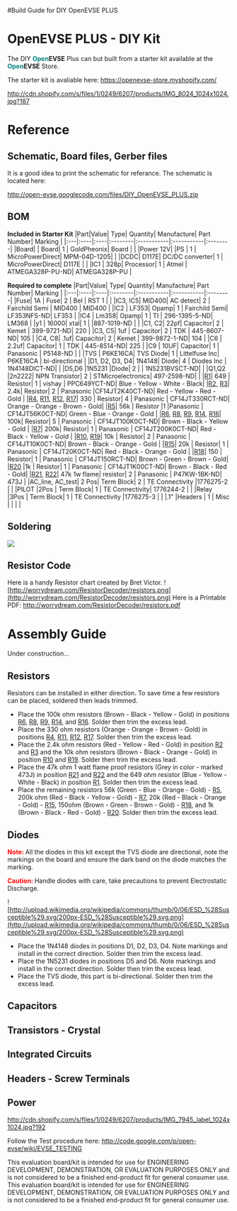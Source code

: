 #Build Guide for DIY OpenEVSE PLUS


# OpenEVSE PLUS - DIY Kit #
The DIY <b><font color='teal'> Open</font></b>**EVSE** Plus can but built from a starter kit available at the <b><font color='teal'> Open</font></b>**EVSE** Store.

The starter kit is avaliable here:
https://openevse-store.myshopify.com/

http://cdn.shopify.com/s/files/1/0249/6207/products/IMG_8024_1024x1024.jpg?187

# Reference #


## Schematic, Board files, Gerber files ##
It is a good idea to print the schematic for referance.
The schematic is located here:

http://open-evse.googlecode.com/files/DIY_OpenEVSE_PLUS.zip




## BOM ##
**Included in Starter Kit**
|Part|Value|	Type|	Quantity|	Manufacture|	Part Number| Marking |
|:---|:----|:----|:--------|:-----------|:-----------|:--------|
|Board|	    |	Board|	1       |	GoldPheonix|	Board      |         |
|Power	12V|	    |PS   |	1       |	MicroPowerDirect|	MPM-04D-1205|         |
|DCDC|	D117E|	DC/DC converter|	1       |	MicroPowerDirect|	D117E      |         |
|IC1 |	328p|	Processor|	1       |	Atmel      |	ATMEGA328P-PU-ND| ATMEGA328P-PU |

**Required to complete**
|Part|Value|	Type|	Quantity|	Manufacture|	Part Number| Marking |
|:---|:----|:----|:--------|:-----------|:-----------|:--------|
|Fuse|	1A  |	Fuse|	2       |	Bel        |	RST 1      |         |
|IC3, IC5|	MID400|	AC detect|	2       |	Fairchild Semi	| MID400     | MID400  |
|IC2 |	LF353|	Opamp|	1       |	Fairchild Semi|	LF353NFS-ND| LF353   |
|IC4 |	Lm358|	Opamp|	1       |	TI         |	296-1395-5-ND| LM368   |
|y1  |	16000|	xtal|	1       |	           |887-1019-ND |         |
|C1, C2|	22pf|	Capacitor|	2       |	Kemet      |	399-9721-ND| 220     |
|C3, C5|	1uf |	Capacitor|	2       |	TDK        |	445-8607-ND| 105     |
|C4, C8|	.1uf|	Capacitor|	2       |	Kemet      |	399-9872-1-ND| 104     |
|C6  |	2.2uf|	Capacitor|	1       |	TDK        |	445-8514-ND| 225     |
|C9  |	10UF|	Capacitor|	1       |	Panasonic  |	P5148-ND   |         |
|TVS |	P6KE16CA|	TVS Diode|	1       |	Littelfuse Inc| 	P6KE16CA  | bi-directional |
|D1, D2, D3, D4|	1N4148|	Diode|	4       |	Diodes Inc |	1N4148DICT-ND|         |
|D5,D6	|1N5231 |Diode|	2       |	           |	1N5231BVSCT-ND|         |
|Q1,Q2	|2n2222|	NPN Transistor|	2       |	STMicroelectronics|	497-2598-ND|         |
|[R1](https://code.google.com/p/open-evse/source/detail?r=1)|	649 |	Resistor|	1       |	vishay     |	PPC649YCT-ND| Blue - Yellow - White - Black|
|[R2](https://code.google.com/p/open-evse/source/detail?r=2), [R3](https://code.google.com/p/open-evse/source/detail?r=3)|	2.4k|	Resistor|	2       |	Panasonic	 |CF14JT2K40CT-ND| Red - Yellow - Red - Gold |
|[R4](https://code.google.com/p/open-evse/source/detail?r=4), [R11](https://code.google.com/p/open-evse/source/detail?r=11), [R12](https://code.google.com/p/open-evse/source/detail?r=12), [R17](https://code.google.com/p/open-evse/source/detail?r=17)|	330 |	Resistor|	4       |	Panasonic  |	CF14JT330RCT-ND| Orange - Orange - Brown - Gold|
|[R5](https://code.google.com/p/open-evse/source/detail?r=5)|	56k |	Resistor	|1	       |Panasonic   |	CF14JT56K0CT-ND| Green - Blue - Orange - Gold |
|[R6](https://code.google.com/p/open-evse/source/detail?r=6), [R8](https://code.google.com/p/open-evse/source/detail?r=8), [R9](https://code.google.com/p/open-evse/source/detail?r=9), [R14](https://code.google.com/p/open-evse/source/detail?r=14), [R16](https://code.google.com/p/open-evse/source/detail?r=16)|	100k|	Resistor|	5       |	Panasonic  |	CF14JT100K0CT-ND| Brown - Black - Yellow - Gold |
|[R7](https://code.google.com/p/open-evse/source/detail?r=7)|	200k|	Resistor|	1       |	Panasonic  |	CF14JT200K0CT-ND| Red - Black - Yellow - Gold |
|[R10](https://code.google.com/p/open-evse/source/detail?r=10), [R19](https://code.google.com/p/open-evse/source/detail?r=19)|	10k |	Resistor|	2       |	Panasonic  |	CF14JT10K0CT-ND| Brown - Black - Orange - Gold |
|[R15](https://code.google.com/p/open-evse/source/detail?r=15)|	20k |	Resistor|	1       |	Panasonic  |	CF14JT20K0CT-ND| Red - Black - Orange - Gold |
|[R18](https://code.google.com/p/open-evse/source/detail?r=18)|	150 |	Resistor|	1       |	Panasonic  |	CF14JT150RCT-ND| Brown - Green - Brown - Gold|
|[R20](https://code.google.com/p/open-evse/source/detail?r=20)	|1k   |	Resistor|	1       |	Panasonic  |	CF14JT1K00CT-ND| Brown - Black - Red - Gold|
|[R21](https://code.google.com/p/open-evse/source/detail?r=21), [R22](https://code.google.com/p/open-evse/source/detail?r=22)|	47k 1w flame|	resistor|	2       |	Panasonic  |	P47KW-1BK-ND| 473J    |
|AC\_line, AC\_test|	2 Pos|	Term Block|	2       |	TE Connectivity	|1776275-2   |         |
|PILOT |2Pos |	Term Block|	1       |	TE Connectivity|	1776244-2  |         |
|Relay	|3Pos |	Term Block|	1       |	TE Connectivity	|1776275-3   |         |
|.1" |Headers	|		1  |	Misc    |	           |            |         |

## Soldering ##

[![](http://mightyohm.com/blog/wp-content/uploads/2011/04/FullSolderComic_EN_Page_1_resized.png)](http://mightyohm.com/files/soldercomic/FullSolderComic_EN.pdf)

## Resistor Code ##
Here is a handy Resistor chart created by Bret Victor.
![http://worrydream.com/ResistorDecoder/resistors.png](http://worrydream.com/ResistorDecoder/resistors.png)
Here is a Printable PDF:
http://worrydream.com/ResistorDecoder/resistors.pdf

# Assembly Guide #

Under construction...

## Resistors ##
Resistors can be installed in either direction. To save time a few resistors can be placed, soldered then leads trimmed.

  * Place the 100k ohm resistors (Brown - Black - Yellow - Gold) in positions [R6](https://code.google.com/p/open-evse/source/detail?r=6), [R8](https://code.google.com/p/open-evse/source/detail?r=8), [R9](https://code.google.com/p/open-evse/source/detail?r=9), [R14](https://code.google.com/p/open-evse/source/detail?r=14), and [R16](https://code.google.com/p/open-evse/source/detail?r=16). Solder then trim the excess lead.
  * Place the 330 ohm resistors (Orange - Orange - Brown - Gold) in positions [R4](https://code.google.com/p/open-evse/source/detail?r=4), [R11](https://code.google.com/p/open-evse/source/detail?r=11), [R12](https://code.google.com/p/open-evse/source/detail?r=12), [R17](https://code.google.com/p/open-evse/source/detail?r=17). Solder then trim the excess lead.
  * Place the 2.4k ohm resistors (Red - Yellow - Red - Gold) in position [R2](https://code.google.com/p/open-evse/source/detail?r=2) and [R3](https://code.google.com/p/open-evse/source/detail?r=3) and the 10k ohm resistors (Brown - Black - Orange - Gold) in position [R10](https://code.google.com/p/open-evse/source/detail?r=10) and [R19](https://code.google.com/p/open-evse/source/detail?r=19). Solder then trim the excess lead.
  * Place the 47k ohm 1 watt flame proof resistors (Grey in color - marked 473J) in position [R21](https://code.google.com/p/open-evse/source/detail?r=21) and [R22](https://code.google.com/p/open-evse/source/detail?r=22) and the 649 ohm resistor (Blue - Yellow - White - Black) in position [R1](https://code.google.com/p/open-evse/source/detail?r=1). Solder then trim the excess lead.
  * Place the remaining resistors 56k (Green - Blue - Orange - Gold) - [R5](https://code.google.com/p/open-evse/source/detail?r=5), 200k ohm (Red - Black - Yellow - Gold) - [R7](https://code.google.com/p/open-evse/source/detail?r=7), 20k (Red - Black - Orange - Gold) - [R15](https://code.google.com/p/open-evse/source/detail?r=15), 150ohm (Brown - Green - Brown - Gold) - [R18](https://code.google.com/p/open-evse/source/detail?r=18), and 1k (Brown - Black - Red - Gold) - [R20](https://code.google.com/p/open-evse/source/detail?r=20). Solder then trim the excess lead.




## Diodes ##
<b><font color='red'>Note: </font></b> All the diodes in this kit except the TVS diode are directional, note the markings on the board and ensure the dark band on the diode matches the marking.

<b><font color='red'>Caution: </font></b> Handle diodes with care, take precautions to prevent Electrostatic Discharge.

![http://upload.wikimedia.org/wikipedia/commons/thumb/0/06/ESD_%28Susceptible%29.svg/200px-ESD_%28Susceptible%29.svg.png](http://upload.wikimedia.org/wikipedia/commons/thumb/0/06/ESD_%28Susceptible%29.svg/200px-ESD_%28Susceptible%29.svg.png)
  * Place the 1N4148 diodes in positions D1, D2, D3, D4. Note markings and install in the correct direction. Solder then trim the excess lead.
  * Place the 1N5231 diodes in positions D5 and D6. Note markings and install in the correct direction. Solder then trim the excess lead.
  * Place the TVS diode, this part is bi-directional. Solder then trim the excess lead.

## Capacitors ##

## Transistors - Crystal ##

## Integrated Circuits ##

## Headers - Screw Terminals ##

## Power ##

http://cdn.shopify.com/s/files/1/0249/6207/products/IMG_7945_label_1024x1024.jpg?192

Follow the Test procedure here: http://code.google.com/p/open-evse/wiki/EVSE_TESTING


This evaluation board/kit is intended for use for ENGINEERING DEVELOPMENT, DEMONSTRATION, OR EVALUATION PURPOSES ONLY and is not considered to be a finished end-product fit for general consumer use.
This evaluation board/kit is intended for use for ENGINEERING DEVELOPMENT, DEMONSTRATION, OR EVALUATION PURPOSES ONLY and is not considered to be a finished end-product fit for general consumer use.